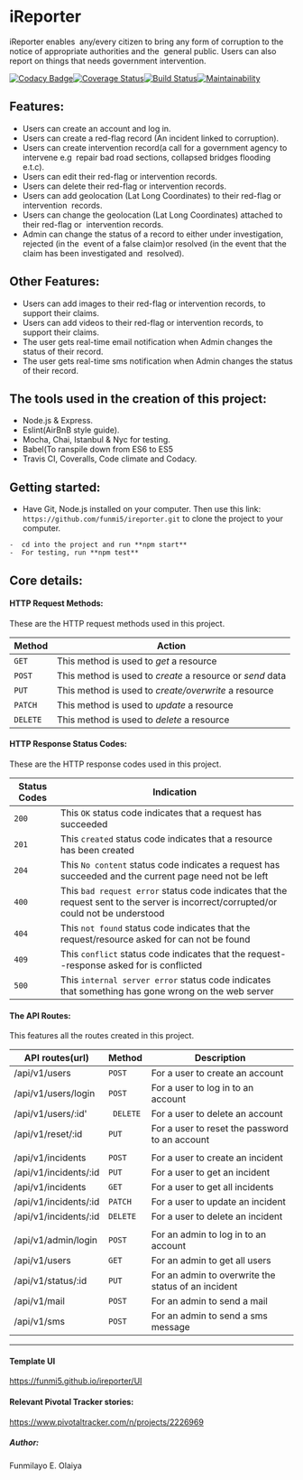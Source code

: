 # iReporter
iReporter enables  any/every citizen to bring any form of corruption to the notice of appropriate authorities and the  general public. Users can also report on things that needs government intervention.

[![Codacy Badge](https://api.codacy.com/project/badge/Grade/50122e27e00948b38339148c9e34b8af)](https://app.codacy.com/app/funmi5/ireporter?utm_source=github.com&utm_medium=referral&utm_content=funmi5/ireporter&utm_campaign=Badge_Grade_Dashboard)[![Coverage Status](https://coveralls.io/repos/github/funmi5/ireporter/badge.svg?branch=develop)](https://coveralls.io/github/funmi5/ireporter?branch=develop)[![Build Status](https://travis-ci.org/funmi5/ireporter.svg?branch=develop)](https://travis-ci.org/funmi5/ireporter)[![Maintainability](https://api.codeclimate.com/v1/badges/6b7413f480f9c9ad5b04/maintainability)](https://codeclimate.com/github/funmi5/ireporter/maintainability)


## Features:
* Users can create an account and log in.
* Users can create a red-flag record (An incident linked to corruption). 
* Users can create intervention record(a call for a government agency to intervene e.g  repair bad road sections, collapsed bridges         flooding e.t.c).  
* Users can edit their red-flag or intervention records.  
* Users can delete their red-flag or intervention records. 
* Users can add geolocation (Lat Long Coordinates) to their red-flag or intervention  records. 
* Users can change the geolocation (Lat Long Coordinates) attached to their red-flag or  intervention records. 
* Admin can change the status of a record to either under investigation, rejected (in the  event of a false claim)or resolved (in the       event that the claim has been investigated and  resolved). 


## Other Features:
* Users can add images to their red-flag or intervention records, to support their claims.  
* Users can add videos to their red-flag or intervention records, to support their claims.  
* The user gets real-time email notification when Admin changes the status of their record. 
* The user gets real-time sms notification when Admin changes the status of their record.  


## The tools used in the creation of this project:
* Node.js & Express.
* Eslint(AirBnB style guide).
* Mocha, Chai, Istanbul & Nyc for testing.
* Babel(To ranspile down from ES6 to ES5
* Travis CI, Coveralls, Code climate and Codacy.

## Getting started:
- Have Git, Node.js installed on your computer. 
Then use this link: ```https://github.com/funmi5/ireporter.git``` 
to clone the project to your computer.
``` 
-  cd into the project and run **npm start**
-  For testing, run **npm test**
```

## Core details:
#### HTTP Request Methods:
These are the HTTP request methods used in this project.

Method | Action |
--- | ---
`GET`| This method is used to *get* a resource
`POST` | This method is used to *create* a resource or *send* data
`PUT` | This method is used to *create/overwrite* a resource
`PATCH`| This method is used to *update* a resource
`DELETE`| This method is used to *delete* a resource

#### HTTP Response Status Codes:
These are the HTTP response codes used in this project.

Status Codes | Indication |
--- | ---
`200`| This `OK` status code indicates that a request has succeeded 
`201` | This `created` status code indicates that a resource has been created
`204`| This `No content` status code indicates a request has succeeded and the current page need not be left
`400` | This `bad request error` status code indicates that the request sent to the server is incorrect/corrupted/or could not be understood
`404`| This `not found` status code indicates that the request/resource asked for can not be found
`409`| This `conflict` status code indicates that the request--response asked for is conflicted
`500`| This `internal server error` status code indicates that something has gone wrong on the web server

#### The API Routes:
This features all the routes created in this project.

API routes(url) | Method | Description
--- | --- | ---
/api/v1/users| `POST` |  For a user to create an account
/api/v1/users/login | `POST` |For a user to log in to an account
/api/v1/users/:id' | ` DELETE` | For a user to delete an account
/api/v1/reset/:id| `PUT` | For a user to reset the password to an account
|  | 
/api/v1/incidents| `POST` | For a user to create an incident
/api/v1/incidents/:id| `PUT` | For a user to get an incident
/api/v1/incidents| `GET` | For a user to get all incidents
/api/v1/incidents/:id| `PATCH` | For a user to update an incident
/api/v1/incidents/:id| `DELETE` | For a user to delete an incident
|  |
/api/v1/admin/login| `POST` | For an admin to log in to an account
/api/v1/users| `GET` | For an admin to get all users
/api/v1/status/:id| `PUT` | For an admin to overwrite the status of an incident
/api/v1/mail| `POST` | For an admin to send a mail
/api/v1/sms| `POST` | For an admin to send a sms message



----------------------------------
#### Template UI
https://funmi5.github.io/ireporter/UI

#### Relevant Pivotal Tracker stories:
https://www.pivotaltracker.com/n/projects/2226969

##### Author:
Funmilayo E. Olaiya

